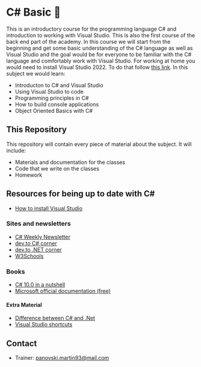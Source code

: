 # C# Basic 📘

This is an introductory course for the programming language C# and introduction to working with Visual Studio. This is also the first course of the back end part of the academy. In this course we will start from the beginning and get some basic understanding of the C# language as well as Visual Studio and the goal would be for everyone to be familiar with the C# language and comfortably work with Visual Studio. For working at home you would need to install Visual Studio 2022. To do that follow [this link](VisualStudio.md). In this subject we would learn:

* Introducton to C# and Visual Studio
* Using Visual Studio to code
* Programming principles in C#
* How to build console applications
* Object Oriented Basics with C#

## This Repository

This repository will contain every piece of material about the subject. It will include:

* Materials and documentation for the classes
* Code that we write on the classes
* Homework

## Resources for being up to date with C\#

* [How to install Visual Studio](../VisualStudio.md)

### Sites and newsletters

* [C# Weekly Newsletter](https://csharpdigest.net/)
* [dev.to C# corner](https://dev.to/t/csharp)
* [dev.to .NET corner](https://dev.to/t/dotnet)
* [W3Schools](https://www.w3schools.com/cs/cs_getstarted.asp)

### Books

* [C# 10.0 in a nutshell](https://www.bookdepository.com/C-10-Nutshell-Joseph-Albahari/9781098121952?ref=grid-view&qid=1676535365837&sr=1-1)
* [Microsoft official documentation (free)](https://docs.microsoft.com/en-us/dotnet/csharp/)

#### Extra Material

* [Difference between C# and .Net](https://www.educba.com/c-sharp-vs-net)
* [Visual Studio shortcuts](https://learn.microsoft.com/en-us/visualstudio/ide/default-keyboard-shortcuts-in-visual-studio?view=vs-2022)

## Contact

* Trainer: panovski.martin93@mail.com
